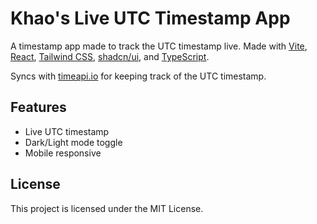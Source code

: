 # Khao's Live UTC Timestamp App

A timestamp app made to track the UTC timestamp live.
Made with [Vite](https://vite.com), [React](https://react.dev), [Tailwind CSS](https://tailwindcss.com), [shadcn/ui](https://ui.shadcn.com), and [TypeScript](https://www.typescriptlang.org).

Syncs with [timeapi.io](https://timeapi.io) for keeping track of the UTC timestamp.

## Features

- Live UTC timestamp
- Dark/Light mode toggle
- Mobile responsive

## License

This project is licensed under the MIT License.
